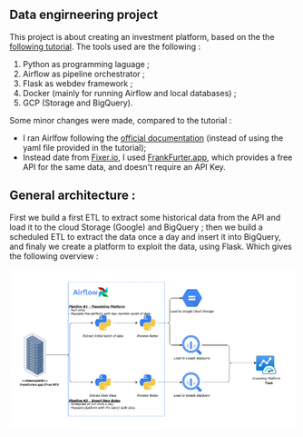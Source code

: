 ## Data engirneering project
This project is about creating an investment platform, based on the the [following tutorial](https://towardsdev.com/data-engineering-project-creating-an-investing-platform-part-1-e777b5bd27cd).
The tools used are the following : 

1. Python as programming laguage ;
2. Airflow as pipeline orchestrator ;
3. Flask as webdev framework ;
4. Docker (mainly for running Airflow and local databases) ;
5. GCP (Storage and BigQuery).

Some minor changes were made, compared to the tutorial :
- I ran Airlfow following the [official documentation](https://airflow.apache.org/docs/apache-airflow/stable/howto/docker-compose/index.html) (instead of using the yaml file provided in the tutorial);
- Instead date from [Fixer.io](https://fixer.io/), I used [FrankFurter.app](https://www.frankfurter.app/), which provides a free API for the same data, and doesn't require an API Key.

## General architecture :
First we build a first ETL to extract some historical data from the API and load it to the cloud Storage (Google) and BigQuery ; then we build a scheduled ETL to extract the data once a day and insert it into BigQuery, and finaly we create a platform to exploit the data, using Flask. Which gives the following overview :

![Architecture overview](https://github.com/drux31/Investing_platform/blob/main/general_arch.png)

